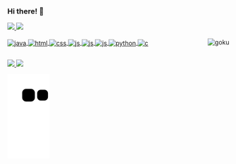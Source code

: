 ### Hi there! 👋
<div style="display: inline_block">
  <a href="https://github.com/giuliamaia">
  <img height=160  src="https://github-readme-stats.vercel.app/api?username=giuliamaia&show_icons=true&theme=dracula&include_all_commits=true&count_private=true"/>
  <img height=160  src="https://github-readme-stats.vercel.app/api/top-langs/?username=giuliamaia&layout=compact&langs_count=7&theme=dracula"/>
</div>
<div style="display: inline_block"><br>
  <img align="center" alt="java" height="30" width="40" src="https://cdn.jsdelivr.net/gh/devicons/devicon/icons/java/java-original.svg">
  <img align="center" alt="html" height="30" width="40" src="https://cdn.jsdelivr.net/gh/devicons/devicon/icons/html5/html5-original.svg">
  <img align="center" alt="css" height="30" width="40" src="https://cdn.jsdelivr.net/gh/devicons/devicon/icons/css3/css3-original.svg">
  <img align="center" alt="js" height="30" width="40" src="https://cdn.jsdelivr.net/gh/devicons/devicon/icons/javascript/javascript-original.svg">
  <img align="center" alt="js" height="30" width="40" src="https://cdn.jsdelivr.net/gh/devicons/devicon/icons/angularjs/angularjs-original.svg">
  <img align="center" alt="js" height="30" width="40" src="https://cdn.jsdelivr.net/gh/devicons/devicon/icons/react/react-original.svg">
  <img align="center" alt="python" height="30" width="40" src="https://cdn.jsdelivr.net/gh/devicons/devicon/icons/python/python-original.svg">
  <img align="center" alt="c" height="30" width="40" src="https://cdn.jsdelivr.net/gh/devicons/devicon/icons/c/c-original.svg">
  <img align="right" alt="goku" src="https://media.tenor.com/images/f666629a317e9f84d13a34dcd9aca8cc/tenor.gif" height=120 weight=250>
  
</div>
  
   
  ##
 
<div> 
 <a href = "mailto:gmaiaserafim2@gmail.com">
    <img src="https://cdn.icon-icons.com/icons2/2631/PNG/128/gmail_new_logo_icon_159149.png" target="_blank" height=40 weight=40>
 </a>
 <a href="https://www.linkedin.com/in/giuliamaiaufrpe/" target="_blank">
    <img src="https://cdn.jsdelivr.net/gh/devicons/devicon/icons/linkedin/linkedin-original.svg" target="_blank" height=40 weight=30>
 </a> 
 
  ![Snake animation](https://github.com/rafaballerini/rafaballerini/blob/output/github-contribution-grid-snake.svg)
 
</div>

<!--
**giuliamaia/giuliamaia** is a ✨ _special_ ✨ repository because its `README.md` (this file) appears on your GitHub profile.

Here are some ideas to get you started:

- 🔭 I’m currently working on ...
- 🌱 I’m currently learning ...
- 👯 I’m looking to collaborate on ...
- 🤔 I’m looking for help with ...
- 💬 Ask me about ...
- 📫 How to reach me: ...
- 😄 Pronouns: ...
- ⚡ Fun fact: ...
-->
